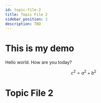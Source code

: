 ```yaml
---
id: topic-file-2
title: Topic File 2
sidebar_position: 2
description: TBD
---
```

# This is my demo

Hello world.  How are you today?

$$c^2 = a^2 + b^2$$

# Topic File 2

